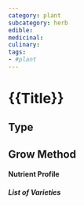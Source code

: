 ```yaml
---
category: plant
subcategory: herb
edible:
medicinal:
culinary:
tags: 
- #plant
---
```



# {{Title}} 

## Type

## Grow Method

#### Nutrient Profile
 
 
 
##### List of Varieties

